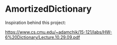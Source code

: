 # AmortizedDictionary

Inspiration behind this project:

https://www.cs.cmu.edu/~adamchik/15-121/labs/HW-6%20Dictionary/Lecture.10.29.09.pdf
